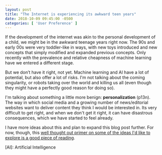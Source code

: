 ```yaml
---
layout: post
title: "The Internet is experiencing its awkward teen years"
date: 2018-10-09 09:45:00 -0500
categories: [ 'User Preference' ]
---
```


If the development of the internet was akin to the personal development of a child, 
we might be in the awkward teenage years right now. The 90s and early 00s were 
very toddler-like in ways, with new toys introduced and new concepts that simply 
modified and expanded previous concepts. Only recently with the prevalence and 
relative cheapness of machine learning have we entered a different stage. 

But we don’t have it right, not yet. Machine learning and AI have a lot of 
potential, but also offer a lot of risks. I'm not talking about the coming 
singularity, or robots taking over the world and killing us all (even though 
they might have a perfectly good reason for doing so). 

I'm talking about something a little more benign: __personalization__ (p13n). The way 
in which social media and a growing number of news/editorial websites want to 
deliver content they think I would be interested in. Its very difficult to get 
right, and when we don't get it right, it can have disastrous consequences, which 
we have started to feel already. 

I have more ideas about this and plan to expand this blog post further. For now, 
though, this [well thought out primer on some of the ideas I'd like to explore 
is a good piece of reading](//uxdesign.cc/a-peoples-bill-of-rights-for-personalization-9148dc7d8291).

[AI]: Artificial Intelligence